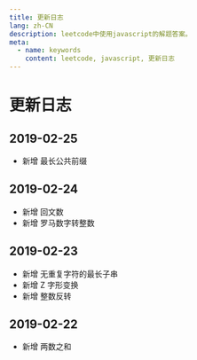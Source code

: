 ```yaml
---
title: 更新日志
lang: zh-CN
description: leetcode中使用javascript的解题答案。
meta:
  - name: keywords
    content: leetcode, javascript, 更新日志
---
```


# 更新日志 #

## 2019-02-25 ##

- 新增 最长公共前缀

## 2019-02-24 ##

- 新增 回文数
- 新增 罗马数字转整数

## 2019-02-23 ##

- 新增 无重复字符的最长子串
- 新增 Z 字形变换
- 新增 整数反转

## 2019-02-22 ##

- 新增 两数之和